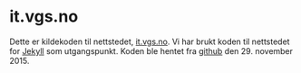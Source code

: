 # it.vgs.no

Dette er kildekoden til nettstedet, [it.vgs.no](http://it.vgs.no). Vi har brukt koden til nettstedet for [Jekyll](http://jekyllrb.com) som utgangspunkt. Koden ble hentet fra [github](https://github.com/jekyll/jekyll/tree/master/site) den 29. november 2015.


